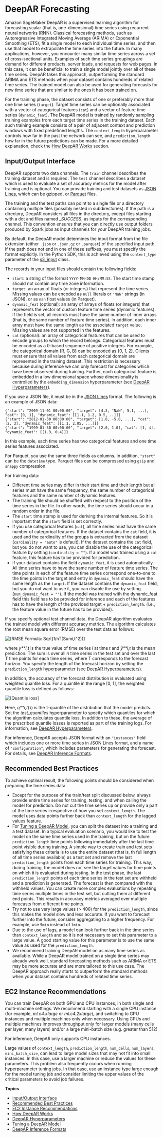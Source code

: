 # DeepAR Forecasting<a name="deepar"></a>

Amazon SageMaker DeepAR is a supervised learning algorithm for forecasting scalar \(that is, one\-dimensional\) time series using recurrent neural networks \(RNN\)\. Classical forecasting methods, such as Autoregressive Integrated Moving Average \(ARIMA\) or Exponential Smoothing \(ETS\), fit a single model to each individual time series, and then use that model to extrapolate the time series into the future\. In many applications, however, you encounter many similar time series across a set of cross\-sectional units\. Examples of such time series groupings are demand for different products, server loads, and requests for web pages\. In this case, it can be beneficial to train a single model jointly over all of these time series\. DeepAR takes this approach, outperforming the standard ARIMA and ETS methods when your dataset contains hundreds of related time series\. The trained model can also be used for generating forecasts for new time series that are similar to the ones it has been trained on\.

For the training phase, the dataset consists of one or preferably more than one time series \(`target`\)\. Target time series can be optionally associated with a vector of categorical features \(`cat`\) and a vector of feature time series \(`dynamic_feat`\)\. The DeepAR model is trained by randomly sampling training examples from each target time series in the training dataset\. Each such training example consists of a pair of adjacent context and prediction windows with fixed predefined lengths\. The `context_length` hyperparameter controls how far in the past the network can see, and `prediction_length` how far in the future predictions can be made\. For a more detailed explanation, check the [How DeepAR Works](deepar_how-it-works.md) section\.

## Input/Output Interface<a name="deepar-inputoutput"></a>

DeepAR supports two data channels\. The `train` channel describes the training dataset and is required\. The `test` channel describes a dataset which is used to evaluate a set of accuracy metrics for the model after training and is optional\. You can provide training and test datasets as [JSON Lines](http://jsonlines.org/), which can be gzipped, or [Parquet](https://parquet.apache.org/) files\.

The training and the test paths can point to a single file or a directory containing multiple files \(possibly nested in subdirectories\)\. If the path is a directory, DeepAR considers all files in the directory, except files starting with a dot and files named *\_SUCCESS*, as inputs for the corresponding channel\. This convention ensures that you can directly use output folders produced by Spark jobs as input channels for your DeepAR training jobs\.

By default, the DeepAR model determines the input format from the file extension \(either `.json` or `.json.gz` or `.parquet`\) of the specified input path\. If the path does not end in one of these suffixes, you must specify the format explicitly\. In the Python SDK, this is achieved using the `content_type` parameter of the [s3\_input](https://sagemaker.readthedocs.io/en/stable/session.html#sagemaker.session.s3_input) class\.

The records in your input files should contain the following fields:
+ `start`: a string of the format `YYYY-MM-DD HH:MM:SS`\. The start time stamp should not contain any time zone information\.
+ `target`: an array of floats \(or integers\) that represent the time series\. Missing values can be encoded as `null` literals or `"NaN"` strings \(in JSON\), or as `nan` float values \(in Parquet\)\.
+ `dynamic_feat` \(optional\): an array of arrays of floats \(or integers\) that represents the vector of custom feature time series \(dynamic features\)\. If the field is set, all records must have the same number of inner arrays \(that is, the same number of feature time series\)\. In addition, each inner array must have the same length as the associated `target` value\. Missing values are not supported in the features\. 
+ `cat` \(optional\): an array of categorical features that can be used to encode groups to which the record belongs\. Categorical features must be encoded as a 0\-based sequence of positive integers\. For example, the categorical domain \{R, G, B\} can be encoded as \{0, 1, 2\}\. Clients must ensure that all values from each categorical domain are represented in the training dataset\. This restriction is necessary because during inference we can only forecast for categories which have been observed during training\. Further, each categorical feature is embedded in a low dimensional space whose dimensionality is controlled by the `embedding_dimension` hyperparameter \(see [DeepAR Hyperparameters](deepar_hyperparameters.md)\)\.

If you use a JSON file, it must be in the [JSON Lines](http://jsonlines.org/) format\. The following is an example of JSON data:

```
{"start": "2009-11-01 00:00:00", "target": [4.3, "NaN", 5.1, ...], "cat": [0, 1], "dynamic_feat": [[1.1, 1.2, 0.5, ..]]}
{"start": "2012-01-30 00:00:00", "target": [1.0, -5.0, ...], "cat": [2, 3], "dynamic_feat": [[1.1, 2.05, ...]]}
{"start": "1999-01-30 00:00:00", "target": [2.0, 1.0], "cat": [1, 4], "dynamic_feat": [[1.3, 0.4]]}
```

In this example, each time series has two categorical features and one time series features associated\.

For Parquet, you use the same three fields as columns\. In addition, `"start"` can be the `datetime` type\. Parquet files can be compressed using `gzip` and `snappy` compression\.

For training data:
+ Different time series may differ in their start time and their length but all series must have the same frequency, the same number of categorical features and the same number of dynamic features\. 
+ The training file should be shuffled with respect to the position of the time series in the file\. In other words, the time series should occur in a random order in the file\.
+ The `start` time stamp is used for deriving the internal features\. So it is important that the `start` field is set correctly\.
+ If you use categorical features \(`cat`\), all time series must have the same number of categorical features\. If the dataset contains the `cat` field, it is used and the cardinality of the groups is extracted from the dataset \(`cardinality = "auto"` is default\)\. If the dataset contains the `cat` field, but you do not want to use, you can disable the use of the categorical feature by setting \(`cardinality = ""`\)\. If a model was trained using a `cat` feature, this feature has to be provided for prediction\.
+ If your dataset contains the field `dynamic_feat`, it is used automatically\. All time series have to have the same number of feature time series\. The time points in each of the feature time series correspond one\-to\-one to the time points in the target and entry in `dynamic_feat` should have the same length as the `target`\. If the dataset contains the `dynamic_feat` field, but you do not want to use it, you can disable the use by setting \(`num_dynamic_feat = ""`\)\. If the model was trained with the dynamic\_feat field this field has to be provided for inference and each of the features has to have the length of the provided target \+ `prediction_length`\. \(i\.e\., the feature value in the future has to be provided\)\.

If you specify optional test channel data, the DeepAR algorithm evaluates the trained model with different accuracy metrics\. The algorithm calculates the root mean square error \(RMSE\) over the test data as follows:

![\[RMSE Formula: Sqrt(1/nT(Sum[i,t](y-hat(i,t)-y(i,t))^2))\]](http://docs.aws.amazon.com/sagemaker/latest/dg/images/deepar-1.png)

where *y**i*,*t* is the true value of time series *i* at time *t* and *ŷ**i*,*t* is the mean prediction\. The sum is over all *n* time series in the test set and over the last Τ time points for each time series, where Τ corresponds to the forecast horizon\. You specify the length of the forecast horizon by setting the `prediction_length` hyperparameter \(see [DeepAR Hyperparameters](deepar_hyperparameters.md)\)\.

In addition, the accuracy of the forecast distribution is evaluated using weighted quantile loss\. For a quantile in the range \[0, 1\], the weighted quantile loss is defined as follows:

![\[Quantile loss\]](http://docs.aws.amazon.com/sagemaker/latest/dg/images/deepar-2.png)

Here, *q**i*,*t*\(τ\) is the τ\-quantile of the distribution that the model predicts\. Set the *test\_quantiles* hyperparameter to specify which quantiles for which the algorithm calculates quantile loss\. In addition to these, the average of the prescribed quantile losses is reported as part of the training logs\. For information, see [DeepAR Hyperparameters](deepar_hyperparameters.md)\. 

For inference, DeepAR accepts JSON format with an `"instances"` field which includes one or more time series in JSON Lines format, and a name of `"configuration"`, which includes parameters for generating the forecast\. For details, see [DeepAR Inference Formats](deepar-in-formats.md)\.

## Recommended Best Practices<a name="deepar_best_practices"></a>

To achieve optimal result, the following points should be considered when preparing the time series data:
+ Except for the purpose of the train/test split discussed below, always provide entire time series for training, testing, and when calling the model for prediction\. Do not cut the time series up or provide only a part of the time series irrespective of how you set `context_length`\. The model uses data points further back than `context_length` for the lagged values feature\.
+ For [Tuning a DeepAR Model](deepar-tuning.md), you can split the dataset into a training and a test dataset\. In a typical evaluation scenario, you would like to test the model on the same time series used in the training, but on the future `prediction_length` time points following immediately after the last time point visible during training\. A simple way to create train and test sets satisfying these criteria is to use the entire dataset \(that is, th full length of all time series available\) as a test set and remove the last `prediction_length` points from each time series for training\. This way, during training, the model does not see the target values for time points on which it is evaluated during testing\. In the test phase, the last `prediction_length` points of each time series in the test set are withheld and a prediction is generated\. The forecast is then compared with the withheld values\. You can create more complex evaluations by repeating time series multiple times in the test set, but cutting them at different end points\. This results in accuracy metrics averaged over multiple forecasts from different time points\.
+ Try not to use very large values \(> 400\) for the `prediction_length`, since this makes the model slow and less accurate\. If you want to forecast further into the future, consider aggregating to a higher frequency\. For example, use `5min` instead of `1min`\.
+ Due to the use of lags, a model can look further back in the time series than `context_length` and so it is not necessary to set this parameter to a large value\. A good starting value for this parameter is to use the same value as used for the `prediction_length`\.
+ We recommend training DeepAR model on as many time series as available\. While a DeepAR model trained on a single time series may already work well, standard forecasting methods such as ARIMA or ETS may be more accurate and are more tailored to this use case\. The DeepAR approach really starts to outperform the standard methods when your dataset contains hundreds of related time series\.

## EC2 Instance Recommendations<a name="deepar-instances"></a>

You can train DeepAR on both GPU and CPU instances, in both single and multi\-machine settings\. We recommend starting with a single CPU instance \(for example, *ml\.c4\.xlarge* or *ml\.c4\.2xlarge*\), and switching to GPU instances and multiple machines only when necessary\. Using GPUs and multiple machines improves throughput only for larger models \(many cells per layer, many layers\) and/or a large mini\-batch size \(e\.g\. greater than 512\)

For inference, DeepAR only supports CPU instances\.

Large values of `context_length`, `prediction_length`, `num_cells`, `num_layers`, `mini_batch_size`, can lead to large model sizes that may not fit into small instances\. In this case, use a larger machine or reduce the values for these parameters\. This problem also frequently occurs when running hyperparameter tuning jobs\. In that case, use an instance type large enough for the model tuning job and consider limiting the upper values of the critical parameters to avoid job failures\. 

**Topics**
+ [Input/Output Interface](#deepar-inputoutput)
+ [Recommended Best Practices](#deepar_best_practices)
+ [EC2 Instance Recommendations](#deepar-instances)
+ [How DeepAR Works](deepar_how-it-works.md)
+ [DeepAR Hyperparameters](deepar_hyperparameters.md)
+ [Tuning a DeepAR Model](deepar-tuning.md)
+ [DeepAR Inference Formats](deepar-in-formats.md)